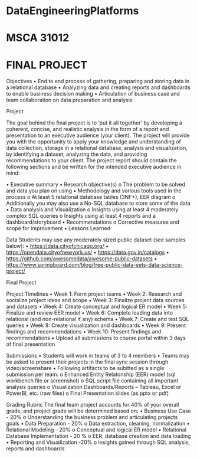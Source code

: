 # DataEngineeringPlatforms
# MSCA 31012
# FINAL PROJECT

Objectives 
• End to end process of gathering, preparing and storing data in a relational database
• Analyzing data and creating reports and dashboards to enable business decision making
• Articulation of business case and team collaboration on data preparation and analysis

Project

The goal behind the final project is to ‘put it all together’ by developing a coherent, concise, and realistic analysis in 
the form of a report and presentation to an executive audience (your client). The project will provide you with the 
opportunity to apply your knowledge and understanding of data collection, storage in a relational database, analysis
and visualization, by identifying a dataset, analyzing the data, and providing recommendations to your client. 
The project report should contain the following sections and be written for the intended executive audience in 
mind:

• Executive summary
• Research objective(s) 
o The problem to be solved and data you plan on using 
• Methodology and various tools used in the process
o At least 5 relational database tables (3NF+), EER diagram
o Additionally you may also use a No-SQL database to store some of the data
• Data analysis and Visualization
o Insights using at least 4 moderately complex SQL queries
o Insights using at least 4 reports and a dashboard/storyboard
• Recommendations
o Corrective measures and scope for improvement
• Lessons Learned

Data
Students may use any moderately sized public dataset (see samples below):
• https://data.cityofchicago.org/ 
• https://opendata.cityofnewyork.us/
• https://data.gov.in/catalogs
• https://github.com/awesomedata/awesome-public-datasets
• https://www.springboard.com/blog/free-public-data-sets-data-science-project/

Final Project

Project Timelines
• Week 1: Form project teams 
• Week 2: Research and socialize project ideas and scope
• Week 3: Finalize project data sources and datasets
• Week 4: Create conceptual and logical ER model
• Week 5: Finalize and review EER model 
• Week 6: Complete loading data into relational (and non-relational if any) schema
• Week 7: Create and test SQL queries 
• Week 8: Create visualization and dashboards
• Week 9: Present findings and recommendations
• Week 10: Present findings and recommendations
• Upload all submissions to course portal within 3 days of final presentation

Submissions 
• Students will work in teams of 3 to 4 members
• Teams may be asked to present their projects in the final sync session through video/screenshare
• Following artifacts to be subitted as a single submission per team:
o Enhanced Entity Relatonship (EER) model (sql workbench file or screenshot)
o SQL script file containing all important analysis queries
o Visualization Dashboards/Reports – Tableau, Excel or PowerBI, etc. (raw files)
o Final Presentation slides (as pptx or pdf)

Grading Rubric
The final team project accounts for 40% of your overall grade, and project grade will be determined based on:
• Business Use Case - 20%
o Understanding the business problem and articulating projects goals
• Data Preparation - 20%
o Data extraction, cleaning, normalization
• Relational Modeling - 20%
o Conceptual and logical ER model
• Relational Database Implementation - 20 %
o EER, database creation and data loading
• Reporting and Visualization -20%
o Insights gained through SQL analysis, reports and dashboards 